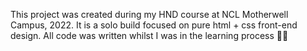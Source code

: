 This project was created during my HND course at NCL Motherwell Campus, 2022.
It is a solo build focused on pure html + css front-end design.
All code was written whilst I was in the learning process 👌🏼
